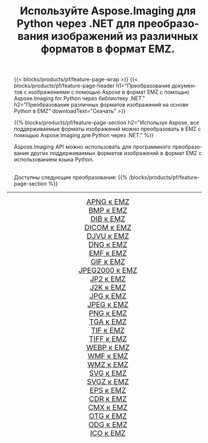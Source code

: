 ﻿---
title: Используйте Aspose.Imaging для Python через .NET для преобразования изображений из различных форматов в формат EMZ. 
weight: 3920
url: /ru/python-net/conversion/to/emz 
lang: ru
langdirlevel: 2
locales: zh-hans,ja,it,ru,de,es,fr,nl,id,lt,pl,pt,vi,tr,ko,zh-hant,ar,hi,th,sv,cs,uk,he
description: Вы можете использовать Aspose.Imaging for Python через библиотеку .NET для преобразования различных форматов в формат EMZ.
---

{{< blocks/products/pf/feature-page-wrap >}}
{{< blocks/products/pf/feature-page-header h1="Преобразование документов с изображениями с помощью Aspose в формат EMZ с помощью Aspose.Imaging for Python через библиотеку .NET." h2="Преобразование различных форматов изображений на основе Python в EMZ" downloadText="Скачать" >}}


{{% blocks/products/pf/feature-page-section  h2="Используя Aspose, все поддерживаемые форматы изображений можно преобразовать в EMZ с помощью Aspose.Imaging для Python через .NET." %}}
<p align=justify>Aspose.Imaging API можно использовать для программного преобразования других поддерживаемых форматов изображений в формат EMZ с использованием языка Python.</p>
<br/>
Доступны следующие преобразования:
{{% /blocks/products/pf/feature-page-section %}}
<div class="container-fluid productfamilypage bg-gray">
    <div class="convertypes bg-gray agp-content section">
        <div class="container">
		<hr style="margin-left:-20px;"/>
		<div class="row other-converters" style="gap: 10px;font-size: 19px;text-align:center;">
		    <div class='col-md-2 other-converter remove-lp remove-rp'><a href="/imaging/ru/python-net/conversion/apng-to-emz" style="padding:15px;">APNG к EMZ</a></div>
<div class='col-md-2 other-converter remove-lp remove-rp'><a href="/imaging/ru/python-net/conversion/bmp-to-emz" style="padding:15px;">BMP к EMZ</a></div>
<div class='col-md-2 other-converter remove-lp remove-rp'><a href="/imaging/ru/python-net/conversion/dib-to-emz" style="padding:15px;">DIB к EMZ</a></div>
<div class='col-md-2 other-converter remove-lp remove-rp'><a href="/imaging/ru/python-net/conversion/dicom-to-emz" style="padding:15px;">DICOM к EMZ</a></div>
<div class='col-md-2 other-converter remove-lp remove-rp'><a href="/imaging/ru/python-net/conversion/djvu-to-emz" style="padding:15px;">DJVU к EMZ</a></div>
<div class='col-md-2 other-converter remove-lp remove-rp'><a href="/imaging/ru/python-net/conversion/dng-to-emz" style="padding:15px;">DNG к EMZ</a></div>
<div class='col-md-2 other-converter remove-lp remove-rp'><a href="/imaging/ru/python-net/conversion/emf-to-emz" style="padding:15px;">EMF к EMZ</a></div>
<div class='col-md-2 other-converter remove-lp remove-rp'><a href="/imaging/ru/python-net/conversion/gif-to-emz" style="padding:15px;">GIF к EMZ</a></div>
<div class='col-md-2 other-converter remove-lp remove-rp'><a href="/imaging/ru/python-net/conversion/jpeg2000-to-emz" style="padding:15px;">JPEG2000 к EMZ</a></div>
<div class='col-md-2 other-converter remove-lp remove-rp'><a href="/imaging/ru/python-net/conversion/jp2-to-emz" style="padding:15px;">JP2 к EMZ</a></div>
<div class='col-md-2 other-converter remove-lp remove-rp'><a href="/imaging/ru/python-net/conversion/j2k-to-emz" style="padding:15px;">J2K к EMZ</a></div>
<div class='col-md-2 other-converter remove-lp remove-rp'><a href="/imaging/ru/python-net/conversion/jpg-to-emz" style="padding:15px;">JPG к EMZ</a></div>
<div class='col-md-2 other-converter remove-lp remove-rp'><a href="/imaging/ru/python-net/conversion/jpeg-to-emz" style="padding:15px;">JPEG к EMZ</a></div>
<div class='col-md-2 other-converter remove-lp remove-rp'><a href="/imaging/ru/python-net/conversion/png-to-emz" style="padding:15px;">PNG к EMZ</a></div>
<div class='col-md-2 other-converter remove-lp remove-rp'><a href="/imaging/ru/python-net/conversion/tga-to-emz" style="padding:15px;">TGA к EMZ</a></div>
<div class='col-md-2 other-converter remove-lp remove-rp'><a href="/imaging/ru/python-net/conversion/tif-to-emz" style="padding:15px;">TIF к EMZ</a></div>
<div class='col-md-2 other-converter remove-lp remove-rp'><a href="/imaging/ru/python-net/conversion/tiff-to-emz" style="padding:15px;">TIFF к EMZ</a></div>
<div class='col-md-2 other-converter remove-lp remove-rp'><a href="/imaging/ru/python-net/conversion/webp-to-emz" style="padding:15px;">WEBP к EMZ</a></div>
<div class='col-md-2 other-converter remove-lp remove-rp'><a href="/imaging/ru/python-net/conversion/wmf-to-emz" style="padding:15px;">WMF к EMZ</a></div>
<div class='col-md-2 other-converter remove-lp remove-rp'><a href="/imaging/ru/python-net/conversion/wmz-to-emz" style="padding:15px;">WMZ к EMZ</a></div>
<div class='col-md-2 other-converter remove-lp remove-rp'><a href="/imaging/ru/python-net/conversion/svg-to-emz" style="padding:15px;">SVG к EMZ</a></div>
<div class='col-md-2 other-converter remove-lp remove-rp'><a href="/imaging/ru/python-net/conversion/svgz-to-emz" style="padding:15px;">SVGZ к EMZ</a></div>
<div class='col-md-2 other-converter remove-lp remove-rp'><a href="/imaging/ru/python-net/conversion/eps-to-emz" style="padding:15px;">EPS к EMZ</a></div>
<div class='col-md-2 other-converter remove-lp remove-rp'><a href="/imaging/ru/python-net/conversion/cdr-to-emz" style="padding:15px;">CDR к EMZ</a></div>
<div class='col-md-2 other-converter remove-lp remove-rp'><a href="/imaging/ru/python-net/conversion/cmx-to-emz" style="padding:15px;">CMX к EMZ</a></div>
<div class='col-md-2 other-converter remove-lp remove-rp'><a href="/imaging/ru/python-net/conversion/otg-to-emz" style="padding:15px;">OTG к EMZ</a></div>
<div class='col-md-2 other-converter remove-lp remove-rp'><a href="/imaging/ru/python-net/conversion/odg-to-emz" style="padding:15px;">ODG к EMZ</a></div>
<div class='col-md-2 other-converter remove-lp remove-rp'><a href="/imaging/ru/python-net/conversion/ico-to-emz" style="padding:15px;">ICO к EMZ</a></div>
                </div>
        </div>
    </div>
</div>
<br/>

